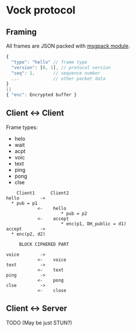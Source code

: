 # Vock protocol

## Framing

All frames are JSON packed with [msgpack module](https://github.com/pgriess/node-msgpack).

```javascript
{
  "type": "hello" // frame type
  "version": [0, 1], // protocol version
  "seq": 1,       // sequence number
  ...             // other packet data
}
||
{ "enc": Encrypted buffer }
```

## Client <-> Client

Frame types:

* helo
* wait
* acpt
* voic
* text
* ping
* pong
* clse


```
    Client1      Client2
hello        ->
  * pub = p1
            <-    hello
                     * pub = p2
            <-    accept
                     * enc(p1, DH_public = d1)
accept       ->
  * enc(p2, d2)

     BLOCK CIPHERED PART

voice        ->
            <-    voice
text         ->
            <-    text
ping         ->
            <-    pong
clse         ->
            <-    close
```


## Client <-> Server

TODO (May be just STUN?)
